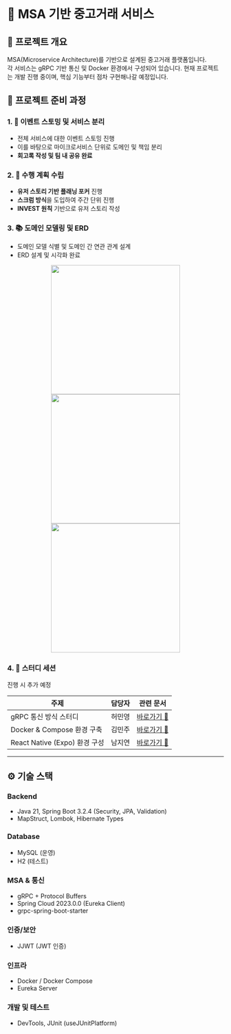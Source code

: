 # 🛒 MSA 기반 중고거래 서비스

## 📌 프로젝트 개요
MSA(Microservice Architecture)를 기반으로 설계된 중고거래 플랫폼입니다.  
각 서비스는 gRPC 기반 통신 및 Docker 환경에서 구성되어 있습니다.
현재 프로젝트는 개발 진행 중이며, 핵심 기능부터 점차 구현해나갈 예정입니다.



## 🧩 프로젝트 준비 과정

### 1. 📌 **이벤트 스토밍 및 서비스 분리**
- 전체 서비스에 대한 이벤트 스토밍 진행
- 이를 바탕으로 마이크로서비스 단위로 도메인 및 책임 분리
- **회고록 작성 및 팀 내 공유 완료**

### 2. 📃 **수행 계획 수립**
- **유저 스토리 기반 플래닝 포커** 진행
- **스크럼 방식**을 도입하여 주간 단위 진행
- **INVEST 원칙** 기반으로 유저 스토리 작성

### 3. 📚 **도메인 모델링 및 ERD**
- 도메인 모델 식별 및 도메인 간 연관 관계 설계
- ERD 설계 및 시각화 완료

<p align="center">
  <img src="https://github.com/user-attachments/assets/59731b0c-881e-4647-8593-b7f46ed06804" width="300"/>
  <img src="https://github.com/user-attachments/assets/b7dd908d-1b1e-46d8-bfaf-551bae4aca48" width="300"/>
  <img src="https://github.com/user-attachments/assets/b041d071-f5ee-4afb-bfe4-69c041f42a9b" width="300"/>
</p>


### 4. 🔌 **스터디 세션**

진행 시 추가 예정

| 주제 | 담당자 | 관련 문서 |
|------|--------|-------------|
| gRPC 통신 방식 스터디 | 허민영 | [바로가기 🔗](https://www.notion.so/gRPC-21bafe091f2380a78d59cecdb7c42e7f) |
| Docker & Compose 환경 구축 | 김민주 | [바로가기 🔗](https://www.notion.so/Docker-220afe091f2380ed923af01cbba98a74) |
| React Native (Expo) 환경 구성 | 남지연 | [바로가기 🔗](https://www.notion.so/Expo-21bafe091f23804f8ed8d65f0e277f94) |


---
## ⚙️ 기술 스택

### Backend
- Java 21, Spring Boot 3.2.4 (Security, JPA, Validation)
- MapStruct, Lombok, Hibernate Types

### Database
- MySQL (운영)
- H2 (테스트)

### MSA & 통신
- gRPC + Protocol Buffers
- Spring Cloud 2023.0.0 (Eureka Client)
- grpc-spring-boot-starter

### 인증/보안
- JJWT (JWT 인증)

### 인프라
- Docker / Docker Compose
- Eureka Server

### 개발 및 테스트
- DevTools, JUnit (useJUnitPlatform)

